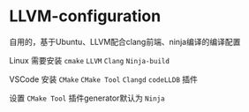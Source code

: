 # LLVM-configuration

自用的，基于Ubuntu、LLVM配合clang前端、ninja编译的编译配置

Linux 需要安装 `cmake` `LLVM` `Clang` `Ninja-build`

VSCode 安装 `CMake` `CMake Tool` `Clangd` `codeLLDB` 插件

设置 `CMake Tool` 插件generator默认为 `Ninja`
